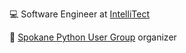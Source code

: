 💻 Software Engineer at [IntelliTect](https://intellitect.com/)

🐍 [Spokane Python User Group](https://spokanepython.com/) organizer 
